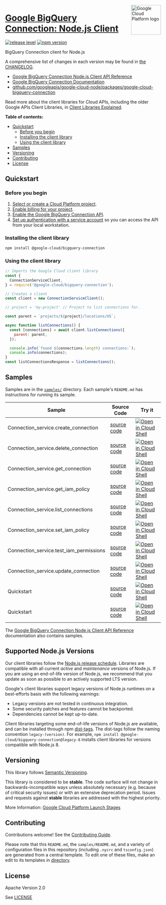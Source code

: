 [//]: # "This README.md file is auto-generated, all changes to this file will be lost."
[//]: # "To regenerate it, use `python -m synthtool`."
<img src="https://avatars2.githubusercontent.com/u/2810941?v=3&s=96" alt="Google Cloud Platform logo" title="Google Cloud Platform" align="right" height="96" width="96"/>

# [Google BigQuery Connection: Node.js Client](https://github.com/googleapis/google-cloud-node)

[![release level](https://img.shields.io/badge/release%20level-stable-brightgreen.svg?style=flat)](https://cloud.google.com/terms/launch-stages)
[![npm version](https://img.shields.io/npm/v/@google-cloud/bigquery-connection.svg)](https://www.npmjs.org/package/@google-cloud/bigquery-connection)




BigQuery Connection client for Node.js


A comprehensive list of changes in each version may be found in
[the CHANGELOG](https://github.com/googleapis/google-cloud-node/tree/main/packages/google-cloud-bigquery-connection/CHANGELOG.md).

* [Google BigQuery Connection Node.js Client API Reference][client-docs]
* [Google BigQuery Connection Documentation][product-docs]
* [github.com/googleapis/google-cloud-node/packages/google-cloud-bigquery-connection](https://github.com/googleapis/google-cloud-node/tree/main/packages/google-cloud-bigquery-connection)

Read more about the client libraries for Cloud APIs, including the older
Google APIs Client Libraries, in [Client Libraries Explained][explained].

[explained]: https://cloud.google.com/apis/docs/client-libraries-explained

**Table of contents:**


* [Quickstart](#quickstart)
  * [Before you begin](#before-you-begin)
  * [Installing the client library](#installing-the-client-library)
  * [Using the client library](#using-the-client-library)
* [Samples](#samples)
* [Versioning](#versioning)
* [Contributing](#contributing)
* [License](#license)

## Quickstart

### Before you begin

1.  [Select or create a Cloud Platform project][projects].
1.  [Enable billing for your project][billing].
1.  [Enable the Google BigQuery Connection API][enable_api].
1.  [Set up authentication with a service account][auth] so you can access the
    API from your local workstation.

### Installing the client library

```bash
npm install @google-cloud/bigquery-connection
```


### Using the client library

```javascript
// Imports the Google Cloud client library
const {
  ConnectionServiceClient,
} = require('@google-cloud/bigquery-connection');

// Creates a client
const client = new ConnectionServiceClient();

// project = 'my-project' // Project to list connections for.

const parent = `projects/${project}/locations/US`;

async function listConnections() {
  const [connections] = await client.listConnections({
    parent: parent,
  });

  console.info(`found ${connections.length} connections:`);
  console.info(connections);
}
const listConnectionsResponse = listConnections();

```



## Samples

Samples are in the [`samples/`](https://github.com/googleapis/google-cloud-node/tree/main/samples) directory. Each sample's `README.md` has instructions for running its sample.

| Sample                      | Source Code                       | Try it |
| --------------------------- | --------------------------------- | ------ |
| Connection_service.create_connection | [source code](https://github.com/googleapis/google-cloud-node/blob/main/packages/google-cloud-bigquery-connection/samples/generated/v1/connection_service.create_connection.js) | [![Open in Cloud Shell][shell_img]](https://console.cloud.google.com/cloudshell/open?git_repo=https://github.com/googleapis/google-cloud-node&page=editor&open_in_editor=packages/google-cloud-bigquery-connection/samples/generated/v1/connection_service.create_connection.js,samples/README.md) |
| Connection_service.delete_connection | [source code](https://github.com/googleapis/google-cloud-node/blob/main/packages/google-cloud-bigquery-connection/samples/generated/v1/connection_service.delete_connection.js) | [![Open in Cloud Shell][shell_img]](https://console.cloud.google.com/cloudshell/open?git_repo=https://github.com/googleapis/google-cloud-node&page=editor&open_in_editor=packages/google-cloud-bigquery-connection/samples/generated/v1/connection_service.delete_connection.js,samples/README.md) |
| Connection_service.get_connection | [source code](https://github.com/googleapis/google-cloud-node/blob/main/packages/google-cloud-bigquery-connection/samples/generated/v1/connection_service.get_connection.js) | [![Open in Cloud Shell][shell_img]](https://console.cloud.google.com/cloudshell/open?git_repo=https://github.com/googleapis/google-cloud-node&page=editor&open_in_editor=packages/google-cloud-bigquery-connection/samples/generated/v1/connection_service.get_connection.js,samples/README.md) |
| Connection_service.get_iam_policy | [source code](https://github.com/googleapis/google-cloud-node/blob/main/packages/google-cloud-bigquery-connection/samples/generated/v1/connection_service.get_iam_policy.js) | [![Open in Cloud Shell][shell_img]](https://console.cloud.google.com/cloudshell/open?git_repo=https://github.com/googleapis/google-cloud-node&page=editor&open_in_editor=packages/google-cloud-bigquery-connection/samples/generated/v1/connection_service.get_iam_policy.js,samples/README.md) |
| Connection_service.list_connections | [source code](https://github.com/googleapis/google-cloud-node/blob/main/packages/google-cloud-bigquery-connection/samples/generated/v1/connection_service.list_connections.js) | [![Open in Cloud Shell][shell_img]](https://console.cloud.google.com/cloudshell/open?git_repo=https://github.com/googleapis/google-cloud-node&page=editor&open_in_editor=packages/google-cloud-bigquery-connection/samples/generated/v1/connection_service.list_connections.js,samples/README.md) |
| Connection_service.set_iam_policy | [source code](https://github.com/googleapis/google-cloud-node/blob/main/packages/google-cloud-bigquery-connection/samples/generated/v1/connection_service.set_iam_policy.js) | [![Open in Cloud Shell][shell_img]](https://console.cloud.google.com/cloudshell/open?git_repo=https://github.com/googleapis/google-cloud-node&page=editor&open_in_editor=packages/google-cloud-bigquery-connection/samples/generated/v1/connection_service.set_iam_policy.js,samples/README.md) |
| Connection_service.test_iam_permissions | [source code](https://github.com/googleapis/google-cloud-node/blob/main/packages/google-cloud-bigquery-connection/samples/generated/v1/connection_service.test_iam_permissions.js) | [![Open in Cloud Shell][shell_img]](https://console.cloud.google.com/cloudshell/open?git_repo=https://github.com/googleapis/google-cloud-node&page=editor&open_in_editor=packages/google-cloud-bigquery-connection/samples/generated/v1/connection_service.test_iam_permissions.js,samples/README.md) |
| Connection_service.update_connection | [source code](https://github.com/googleapis/google-cloud-node/blob/main/packages/google-cloud-bigquery-connection/samples/generated/v1/connection_service.update_connection.js) | [![Open in Cloud Shell][shell_img]](https://console.cloud.google.com/cloudshell/open?git_repo=https://github.com/googleapis/google-cloud-node&page=editor&open_in_editor=packages/google-cloud-bigquery-connection/samples/generated/v1/connection_service.update_connection.js,samples/README.md) |
| Quickstart | [source code](https://github.com/googleapis/google-cloud-node/blob/main/packages/google-cloud-bigquery-connection/samples/quickstart.js) | [![Open in Cloud Shell][shell_img]](https://console.cloud.google.com/cloudshell/open?git_repo=https://github.com/googleapis/google-cloud-node&page=editor&open_in_editor=packages/google-cloud-bigquery-connection/samples/quickstart.js,samples/README.md) |
| Quickstart | [source code](https://github.com/googleapis/google-cloud-node/blob/main/packages/google-cloud-bigquery-connection/samples/test/quickstart.js) | [![Open in Cloud Shell][shell_img]](https://console.cloud.google.com/cloudshell/open?git_repo=https://github.com/googleapis/google-cloud-node&page=editor&open_in_editor=packages/google-cloud-bigquery-connection/samples/test/quickstart.js,samples/README.md) |



The [Google BigQuery Connection Node.js Client API Reference][client-docs] documentation
also contains samples.

## Supported Node.js Versions

Our client libraries follow the [Node.js release schedule](https://nodejs.org/en/about/releases/).
Libraries are compatible with all current _active_ and _maintenance_ versions of
Node.js.
If you are using an end-of-life version of Node.js, we recommend that you update
as soon as possible to an actively supported LTS version.

Google's client libraries support legacy versions of Node.js runtimes on a
best-efforts basis with the following warnings:

* Legacy versions are not tested in continuous integration.
* Some security patches and features cannot be backported.
* Dependencies cannot be kept up-to-date.

Client libraries targeting some end-of-life versions of Node.js are available, and
can be installed through npm [dist-tags](https://docs.npmjs.com/cli/dist-tag).
The dist-tags follow the naming convention `legacy-(version)`.
For example, `npm install @google-cloud/bigquery-connection@legacy-8` installs client libraries
for versions compatible with Node.js 8.

## Versioning

This library follows [Semantic Versioning](http://semver.org/).



This library is considered to be **stable**. The code surface will not change in backwards-incompatible ways
unless absolutely necessary (e.g. because of critical security issues) or with
an extensive deprecation period. Issues and requests against **stable** libraries
are addressed with the highest priority.






More Information: [Google Cloud Platform Launch Stages][launch_stages]

[launch_stages]: https://cloud.google.com/terms/launch-stages

## Contributing

Contributions welcome! See the [Contributing Guide](https://github.com/googleapis/google-cloud-node/blob/main/CONTRIBUTING.md).

Please note that this `README.md`, the `samples/README.md`,
and a variety of configuration files in this repository (including `.nycrc` and `tsconfig.json`)
are generated from a central template. To edit one of these files, make an edit
to its templates in
[directory](https://github.com/googleapis/synthtool).

## License

Apache Version 2.0

See [LICENSE](https://github.com/googleapis/google-cloud-node/blob/main/LICENSE)

[client-docs]: https://cloud.google.com/nodejs/docs/reference/bigquery-connection/latest
[product-docs]: https://cloud.google.com/bigquery/docs/reference/bigqueryconnection
[shell_img]: https://gstatic.com/cloudssh/images/open-btn.png
[projects]: https://console.cloud.google.com/project
[billing]: https://support.google.com/cloud/answer/6293499#enable-billing
[enable_api]: https://console.cloud.google.com/flows/enableapi?apiid=bigqueryconnection.googleapis.com
[auth]: https://cloud.google.com/docs/authentication/getting-started
